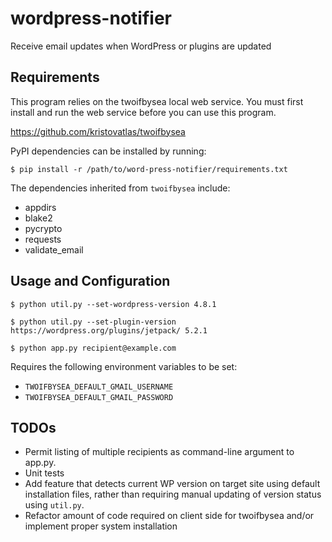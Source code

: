 # wordpress-notifier

Receive email updates when WordPress or plugins are updated

## Requirements

This program relies on the twoifbysea local web service. You must first install and run the web service before you can use this program.

https://github.com/kristovatlas/twoifbysea

PyPI dependencies can be installed by running:

    $ pip install -r /path/to/word-press-notifier/requirements.txt

The dependencies inherited from `twoifbysea` include:

* appdirs
* blake2
* pycrypto
* requests
* validate_email

## Usage and Configuration

    $ python util.py --set-wordpress-version 4.8.1

    $ python util.py --set-plugin-version https://wordpress.org/plugins/jetpack/ 5.2.1

    $ python app.py recipient@example.com

Requires the following environment variables to be set:
* `TWOIFBYSEA_DEFAULT_GMAIL_USERNAME`
* `TWOIFBYSEA_DEFAULT_GMAIL_PASSWORD`

## TODOs

* Permit listing of multiple recipients as command-line argument to app.py.
* Unit tests
* Add feature that detects current WP version on target site using default installation files, rather than requiring manual updating of version status using `util.py`.
* Refactor amount of code required on client side for twoifbysea and/or implement proper system installation

